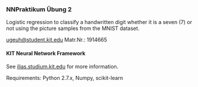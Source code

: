 ### NNPraktikum Übung 2
Logistic regression to classify a handwritten digit whether it is a seven (7) or not using the picture samples from the MNIST dataset.

ugeuh@student.kit.edu
Matr.Nr.: 1914665
#### KIT Neural Network Framework

See [ilias.studium.kit.edu](https://ilias.studium.kit.edu/goto_produktiv_crs_413999.html)
for more information.

Requirements: Python 2.7.x, Numpy, scikit-learn